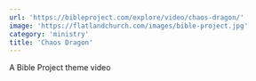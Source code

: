 ```yaml
---
url: 'https://bibleproject.com/explore/video/chaos-dragon/'
image: 'https://flatlandchurch.com/images/bible-project.jpg'
category: 'ministry'
title: 'Chaos Dragon'
---
```


A Bible Project theme video

